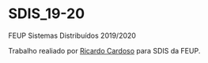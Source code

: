 # SDIS_19-20
FEUP Sistemas Distribuídos 2019/2020

Trabalho realiado por [Ricardo Cardoso](https://github.com/ricardofdc) para SDIS da FEUP.
